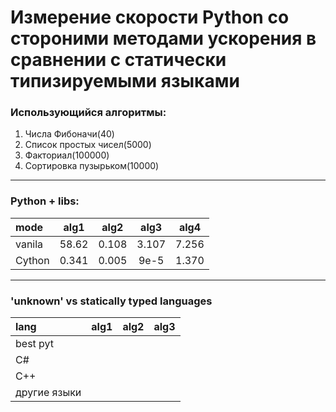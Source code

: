 # Измерение скорости Python со стороними методами ускорения в сравнении с статически типизируемыми языками

### Использующийся алгоритмы:
1. Числа Фибоначи(40)
2. Список простых чисел(5000)
3. Факториал(100000)
4. Сортировка пузырьком(10000)

-------------------------------------------

### **Python + libs:**

mode | alg1 | alg2 | alg3 | alg4
:----|:----:|:----:|:----:|:----:|
vanila | 58.62 | 0.108 | 3.107 | 7.256
Cython | 0.341 | 0.005 | 9e-5 | 1.370

---------------------------------------------

### **'unknown' vs statically typed languages**

lang | alg1 | alg2 | alg3
:----|:----:|:----:|:----
best pyt |
C# | 
C++ |
другие языки |
